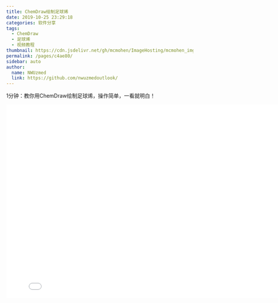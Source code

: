 ```yaml
---
title: ChemDraw绘制足球烯
date: 2019-10-25 23:29:18
categories: 软件分享
tags: 
  - ChemDraw
  - 足球烯
  - 视频教程
thumbnail: https://cdn.jsdelivr.net/gh/mcmohen/ImageHosting/mcmohen_imgtimg.jpg
permalink: /pages/c4ae80/
sidebar: auto
author: 
  name: NWUzmed
  link: https://github.com/nwuzmedoutlook/
---
```


1分钟：教你用ChemDraw绘制足球烯，操作简单，一看就明白！

<!--more-->

<iframe src="//player.bilibili.com/player.html?aid=286717316&bvid=BV18f4y197cc&cid=222100575&page=1" scrolling="no" border="0" frameborder="no" framespacing="0" allowfullscreen="true" height="520" width="810"> </iframe>
